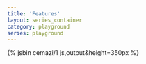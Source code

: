```yaml
---
title: 'Features'
layout: series_container
category: playground
series: playground
---
```


{% jsbin cemazi/1 js,output&height=350px %}
